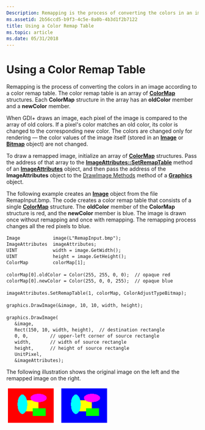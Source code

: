 ```yaml
---
Description: Remapping is the process of converting the colors in an image according to a color remap table. The color remap table is an array of ColorMap structures. Each ColorMap structure in the array has an oldColor member and a newColor member.
ms.assetid: 2b56ccd5-b9f3-4c5e-8a0b-4b3d1f2b7122
title: Using a Color Remap Table
ms.topic: article
ms.date: 05/31/2018
---
```


# Using a Color Remap Table

Remapping is the process of converting the colors in an image according to a color remap table. The color remap table is an array of [**ColorMap**](/windows/desktop/api/Gdipluscolormatrix/ns-gdipluscolormatrix-colormap) structures. Each **ColorMap** structure in the array has an **oldColor** member and a **newColor** member.

When GDI+ draws an image, each pixel of the image is compared to the array of old colors. If a pixel's color matches an old color, its color is changed to the corresponding new color. The colors are changed only for rendering — the color values of the image itself (stored in an [**Image**](/windows/desktop/api/gdiplusheaders/nl-gdiplusheaders-image) or [**Bitmap**](/windows/desktop/api/gdiplusheaders/nl-gdiplusheaders-bitmap) object) are not changed.

To draw a remapped image, initialize an array of [**ColorMap**](/windows/desktop/api/Gdipluscolormatrix/ns-gdipluscolormatrix-colormap) structures. Pass the address of that array to the [**ImageAttributes::SetRemapTable**](/windows/desktop/api/Gdiplusimageattributes/nf-gdiplusimageattributes-imageattributes-setremaptable) method of an [**ImageAttributes**](/windows/desktop/api/gdiplusimageattributes/nl-gdiplusimageattributes-imageattributes) object, and then pass the address of the **ImageAttributes** object to the [DrawImage Methods](https://msdn.microsoft.com/library/ms535746(v=VS.85).aspx) method of a [**Graphics**](/windows/desktop/api/gdiplusgraphics/nl-gdiplusgraphics-graphics) object.

The following example creates an [**Image**](/windows/desktop/api/gdiplusheaders/nl-gdiplusheaders-image) object from the file RemapInput.bmp. The code creates a color remap table that consists of a single [**ColorMap**](/windows/desktop/api/Gdipluscolormatrix/ns-gdipluscolormatrix-colormap) structure. The **oldColor** member of the **ColorMap** structure is red, and the **newColor** member is blue. The image is drawn once without remapping and once with remapping. The remapping process changes all the red pixels to blue.


```
Image            image(L"RemapInput.bmp");
ImageAttributes  imageAttributes;
UINT             width = image.GetWidth();
UINT             height = image.GetHeight();
ColorMap         colorMap[1];

colorMap[0].oldColor = Color(255, 255, 0, 0);  // opaque red
colorMap[0].newColor = Color(255, 0, 0, 255);  // opaque blue

imageAttributes.SetRemapTable(1, colorMap, ColorAdjustTypeBitmap);

graphics.DrawImage(&image, 10, 10, width, height);

graphics.DrawImage(
   &image, 
   Rect(150, 10, width, height),  // destination rectangle 
   0, 0,        // upper-left corner of source rectangle 
   width,       // width of source rectangle
   height,      // height of source rectangle
   UnitPixel,
   &imageAttributes);
```



The following illustration shows the original image on the left and the remapped image on the right.

![illustration showing two versions of a multicolored image; the red region in the first version is blue in the second version](images/colortrans7.png)

 

 



